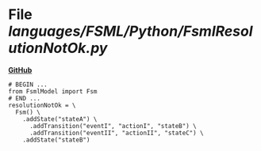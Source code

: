 # File _languages/FSML/Python/FsmlResolutionNotOk.py_
**[GitHub](https://github.com/softlang/yas/blob/master/languages/FSML/Python/FsmlResolutionNotOk.py)**
```
# BEGIN ...
from FsmlModel import Fsm
# END ...
resolutionNotOk = \
  Fsm() \
    .addState("stateA") \
      .addTransition("eventI", "actionI", "stateB") \
      .addTransition("eventII", "actionII", "stateC") \
    .addState("stateB")
```
